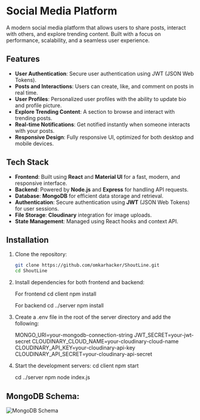 # Social Media Platform

A modern social media platform that allows users to share posts, interact with others, and explore trending content. Built with a focus on performance, scalability, and a seamless user experience.

## Features

- **User Authentication**: Secure user authentication using JWT (JSON Web Tokens).
- **Posts and Interactions**: Users can create, like, and comment on posts in real time.
- **User Profiles**: Personalized user profiles with the ability to update bio and profile picture.
- **Explore Trending Content**: A section to browse and interact with trending posts.
- **Real-time Notifications**: Get notified instantly when someone interacts with your posts.
- **Responsive Design**: Fully responsive UI, optimized for both desktop and mobile devices.

## Tech Stack

- **Frontend**: Built using **React** and **Material UI** for a fast, modern, and responsive interface.
- **Backend**: Powered by **Node.js** and **Express** for handling API requests.
- **Database**: **MongoDB** for efficient data storage and retrieval.
- **Authentication**: Secure authentication using **JWT** (JSON Web Tokens) for user sessions.
- **File Storage**: **Cloudinary** integration for image uploads.
- **State Management**: Managed using React hooks and context API.

## Installation

1. Clone the repository:
   ```bash
   git clone https://github.com/omkarhacker/ShoutLine.git
   cd ShoutLine

2. Install dependencies for both frontend and backend:
   
    For frontend
      cd client
      npm install

    For backend
      cd ../server
      npm install

3. Create a .env file in the root of the server directory and add the following:
   
   MONGO_URI=your-mongodb-connection-string
   JWT_SECRET=your-jwt-secret
   CLOUDINARY_CLOUD_NAME=your-cloudinary-cloud-name
   CLOUDINARY_API_KEY=your-cloudinary-api-key
   CLOUDINARY_API_SECRET=your-cloudinary-api-secret


4. Start the development servers:
   cd client
   npm start

   cd ../server
   npm node index.js

## MongoDB Schema:

   ![MongoDB Schema](https://github.com/omkarhacker/ShoutLine/blob/main/server/sociopedia-schema.png)

